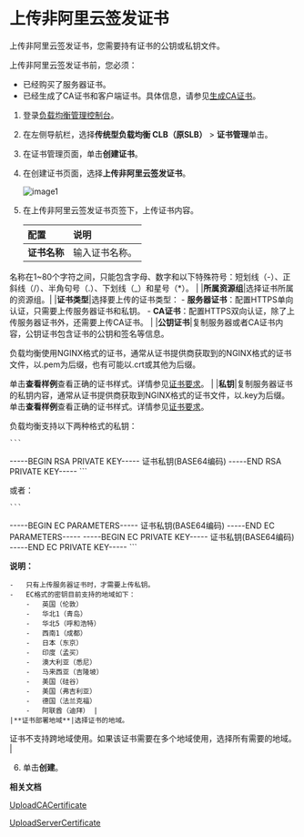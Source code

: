 # 上传非阿里云签发证书

上传非阿里云签发证书，您需要持有证书的公钥或私钥文件。

上传非阿里云签发证书前，您必须：

-   已经购买了服务器证书。
-   已经生成了CA证书和客户端证书。具体信息，请参见[生成CA证书](/intl.zh-CN/传统型负载均衡CLB/CLB用户指南/证书管理/生成CA证书.md)。

1.  登录[负载均衡管理控制台](https://slb.console.aliyun.com/slb)。

2.  在左侧导航栏，选择**传统型负载均衡 CLB（原SLB）** \> **证书管理**单击。

3.  在证书管理页面，单击**创建证书**。

4.  在创建证书页面，选择**上传非阿里云签发证书**。

    ![image1](https://static-aliyun-doc.oss-accelerate.aliyuncs.com/assets/img/zh-CN/5931825161/p247245.png)

5.  在上传非阿里云签发证书页签下，上传证书内容。

    |配置|说明|
    |:-|:-|
    |**证书名称**|输入证书名称。

名称在1~80个字符之间，只能包含字母、数字和以下特殊符号：短划线（-）、正斜线（/）、半角句号（.）、下划线（\_）和星号（\*）。 |
    |**所属资源组**|选择证书所属的资源组。|
    |**证书类型**|选择要上传的证书类型：     -   **服务器证书**：配置HTTPS单向认证，只需要上传服务器证书和私钥。
    -   **CA证书**：配置HTTPS双向认证，除了上传服务器证书外，还需要上传CA证书。 |
    |**公钥证书**|复制服务器或者CA证书内容，公钥证书包含证书的公钥和签名等信息。

负载均衡使用NGINX格式的证书，通常从证书提供商获取到的NGINX格式的证书文件，以.pem为后缀，也有可能以.crt或其他为后缀。

单击**查看样例**查看正确的证书样式。详情参见[证书要求](/intl.zh-CN/传统型负载均衡CLB/CLB用户指南/证书管理/证书要求.md)。 |
    |**私钥**|复制服务器证书的私钥内容，通常从证书提供商获取到NGINX格式的证书文件，以.key为后缀。 单击**查看样例**查看正确的证书样式。详情参见[证书要求](/intl.zh-CN/传统型负载均衡CLB/CLB用户指南/证书管理/证书要求.md)。

负载均衡支持以下两种格式的私钥：

    ```
-----BEGIN RSA PRIVATE KEY-----
证书私钥(BASE64编码)
-----END RSA PRIVATE KEY-----
    ```

或者：

    ```
-----BEGIN EC PARAMETERS-----
证书私钥(BASE64编码)
-----END EC PARAMETERS-----
-----BEGIN EC PRIVATE KEY-----
证书私钥(BASE64编码)
-----END EC PRIVATE KEY-----
    ```

**说明：**

    -   只有上传服务器证书时，才需要上传私钥。
    -   EC格式的密钥目前支持的地域如下：
        -   英国（伦敦）
        -   华北1（青岛）
        -   华北5（呼和浩特）
        -   西南1（成都）
        -   日本（东京）
        -   印度（孟买）
        -   澳大利亚（悉尼）
        -   马来西亚（吉隆坡）
        -   美国（硅谷）
        -   美国（弗吉利亚）
        -   德国（法兰克福）
        -   阿联酋（迪拜） |
    |**证书部署地域**|选择证书的地域。

证书不支持跨地域使用。如果该证书需要在多个地域使用，选择所有需要的地域。 |

6.  单击**创建**。


**相关文档**  


[UploadCACertificate](/intl.zh-CN/传统型负载均衡CLB/CLB开发指南/API参考/服务器证书/UploadCACertificate.md)

[UploadServerCertificate](/intl.zh-CN/传统型负载均衡CLB/CLB开发指南/API参考/服务器证书/UploadServerCertificate.md)

